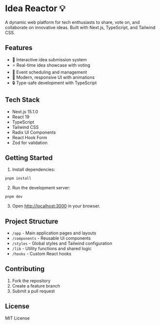 # Idea Reactor 💡

A dynamic web platform for tech enthusiasts to share, vote on, and collaborate on innovative ideas. Built with Next.js, TypeScript, and Tailwind CSS.

## Features

- 🚀 Interactive idea submission system
- ⭐ Real-time idea showcase with voting
- 📅 Event scheduling and management
- 🎨 Modern, responsive UI with animations
- 🔒 Type-safe development with TypeScript

## Tech Stack

- Next.js 15.1.0
- React 19
- TypeScript
- Tailwind CSS
- Radix UI Components
- React Hook Form
- Zod for validation

## Getting Started

1. Install dependencies:
```bash
pnpm install
```

2. Run the development server:
```bash
pnpm dev
```

3. Open [http://localhost:3000](http://localhost:3000) in your browser.

## Project Structure

- `/app` - Main application pages and layouts
- `/components` - Reusable UI components
- `/styles` - Global styles and Tailwind configuration
- `/lib` - Utility functions and shared logic
- `/hooks` - Custom React hooks

## Contributing

1. Fork the repository
2. Create a feature branch
3. Submit a pull request

## License

MIT License 